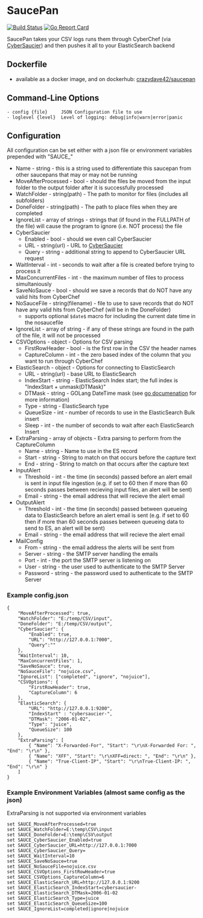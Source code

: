 # SaucePan
[![Build Status](https://travis-ci.org/DBHeise/Saucepan.svg?branch=master)](https://travis-ci.org/DBHeise/Saucepan)
[![Go Report Card](https://goreportcard.com/badge/github.com/DBHeise/Saucepan)](https://goreportcard.com/report/github.com/DBHeise/Saucepan)

SaucePan takes your CSV logs runs them through CyberChef (via [CyberSaucier](https://github.com/DBHeise/CyberSaucier)) and then pushes it all to your ElasticSearch backend


## Dockerfile
- available as a docker image, and on dockerhub: [crazydave42/saucepan](https://hub.docker.com/r/crazydave42/saucepan)


## Command-Line Options
```
- config {file}     JSON Configuration file to use
- loglevel {level}  Level of logging: debug|info|warn|error|panic
```

## Configuration
All configuration can be set either with a json file or environment variables prepended with "SAUCE_"
* Name - string - this is a string used to differentiate this saucepan from other saucepans that may or may not be running
* MoveAfterProcessed - bool - should the files be moved from the input folder to the output folder after it is successfully processed
* WatchFolder - string(path) - The path to monitor for files (includes all subfolders)
* DoneFolder - string(path) - The path to place files when they are completed
* IgnoreList - array of strings - strings that (if found in the FULLPATH of the file) will cause the program to ignore (i.e. NOT process) the file
* CyberSaucier
    - Enabled - bool - should we even call CyberSaucier
    - URL - string(url) - URL to [CyberSaucier](https://github.com/DBHeise/CyberSaucier)
    - Query - string - additional string to append to CyberSaucier URL request
* WaitInterval - int - seconds to wait after a file is created before trying to process it
* MaxConcurrentFiles - int - the maximum number of files to process simultaniously
* SaveNoSauce - bool - should we save a records that do NOT have any valid hits from CyberChef
* NoSauceFile - string(filename) - file to use to save records that do NOT have any valid hits from CyberChef (will be in the DoneFolder)
    - supports optional ```$date$``` macro for including the current date time in the nosaucefile
* IgnoreList - array of string - if any of these strings are found in the path of the file, it will not be processed
* CSVOptions - object - Options for CSV parsing
    - FirstRowHeader - bool - is the first row in the CSV the header names
    - CaptureColumn - int - the zero based index of the column that you want to run through CyberChef
* ElasticSearch - object - Options for connecting to ElasticSearch
    - URL - string(url) - base URL to ElasticSearch
    - IndexStart - string - ElasticSearch Index start; the full index is "IndexStart + unmask(DTMask)"
    - DTMask - string - GOLang DateTime mask (see [go documenation](https://golang.org/pkg/time/#Parse) for more information)
    - Type - string - ElasticSearch type
    - QueueSize - int - number of records to use in the ElasticSearch Bulk insert
    - Sleep - int - the number of seconds to wait after each ElasticSearch Insert
* ExtraParsing - array of objects - Extra parsing to perform from the CaptureColumn
    - Name - string - Name to use in the ES record
    - Start - string - String to match on that occurs before the capture text
    - End - string  - String to match on that occurs after the capture text
* InputAlert 
    - Threshold - int - the time (in seconds) passed before an alert email is sent in input file ingestion (e.g. if set to 60 then if more than 60 seconds passes between recieving input files, an alert will be sent)
    - Email - string - the email address that will recieve the alert email 
* OutputAlert
    - Threshold - int - the time (in seconds) passed between queueing data to ElasticSearch before an alert email is sent (e.g. if set to 60 then if more than 60 seconds passes between queueing data to send to ES, an alert will be sent)
    - Email - string - the email address that will recieve the alert email 
* MailConfig
    - From - string - the email address the alerts will be sent from
    - Server - string - the SMTP server handling the emails
    - Port - int - the port the SMTP server is listening on
    - User - string - the user used to authenticate to the SMTP Server
    - Password - string - the password used to authenticate to the SMTP Server

### Example config.json
```
{    
    "MoveAfterProcessed": true,
    "WatchFolder": "E:/temp/CSV/input",
    "DoneFolder": "E:/temp/CSV/output",
    "CyberSaucier": {
        "Enabled": true,
        "URL": "http://127.0.0.1:7000",
        "Query":""
    },
    "WaitInterval": 10,    
    "MaxConcurrentFiles": 1,
    "SaveNoSauce": true,
    "NoSauceFile": "nojuice.csv",
    "IgnoreList": ["completed", "ignore", "nojuice"],
    "CSVOptions": {
        "FirstRowHeader": true,
        "CaptureColumn": 6
    },
    "ElasticSearch": {
        "URL": "http://127.0.0.1:9200",        
        "IndexStart" : "cybersaucier-",
        "DTMask": "2006-01-02",
        "Type": "juice",        
        "QueueSize": 100
    },
    "ExtraParsing": [
        { "Name": "X-Forwarded-For", "Start": "\r\nX-Forwarded For: ", "End": "\r\n" },
        { "Name": "XFF", "Start": "\r\nXFF=direct: ", "End": "\r\n" },
        { "Name": "True-Client-IP", "Start": "\r\nTrue-Client-IP: ", "End": "\r\n" }
    ]    
}
```

### Example Environment Variables (almost same config as the json)
ExtraParsing is not supported via environment variables
```
set SAUCE_MoveAfterProcessed=true
set SAUCE_WatchFolder=E:\temp\CSV\input
set SAUCE_DoneFolder=E:\temp\CSV\output
set SAUCE_CyberSaucier_Enabled=true
set SAUCE_CyberSaucier_URL=http://127.0.0.1:7000
set SAUCE_CyberSaucier_Query=
set SAUCE_WaitInterval=10
set SAUCE_SaveNoSauce=true
set SAUCE_NoSauceFile=nojuice.csv
set SAUCE_CSVOptions_FirstRowHeader=true
set SAUCE_CSVOptions_CaptureColumn=6
set SAUCE_ElasticSearch_URL=http://127.0.0.1:9200
set SAUCE_ElasticSearch_IndexStart=cybersaucier-
set SAUCE_ElasticSearch_DTMask=2006-01-02
set SAUCE_ElasticSearch_Type=juice
set SAUCE_ElasticSearch_QueueSize=100
set SAUCE_IgnoreList=completed|ignore|nojuice
```
